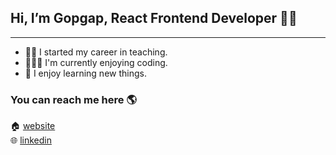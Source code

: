 ##  Hi, I’m Gopgap, React Frontend Developer 👨‍💻
---
- 👨‍🏫 I started my career in teaching.
- 👨🏻‍💻 I'm currently enjoying coding.
- 🌱 I enjoy learning new things.

### You can reach me here 🌎
🏠 [website][website]  
🌐 [linkedin][linkedin]






[website]:https://noppawat.netlify.app/
[linkedin]: https://www.linkedin.com/in/noppawat-chochaipantawong-659180214/
